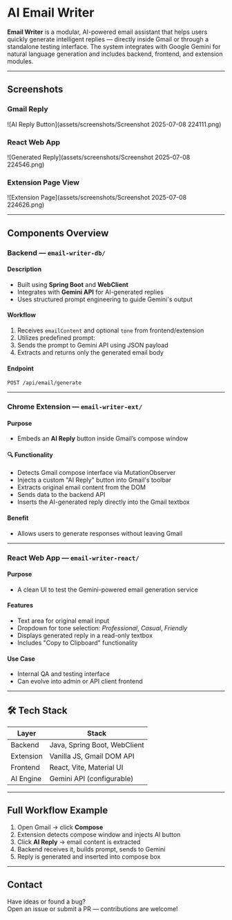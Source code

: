# AI Email Writer

**Email Writer** is a modular, AI-powered email assistant that helps users quickly generate intelligent replies — directly inside Gmail or through a standalone testing interface. The system integrates with Google Gemini for natural language generation and includes backend, frontend, and extension modules.

---

## Screenshots

### Gmail Reply 
![AI Reply Button](assets/screenshots/Screenshot 2025-07-08 224111.png)

### React Web App
![Generated Reply](assets/screenshots/Screenshot 2025-07-08 224546.png)

### Extension Page View
![Extension Page](assets/screenshots/Screenshot 2025-07-08 224626.png)

---

## Components Overview

### Backend — `email-writer-db/`

#### Description
- Built using **Spring Boot** and **WebClient**
- Integrates with **Gemini API** for AI-generated replies
- Uses structured prompt engineering to guide Gemini's output

#### Workflow
1. Receives `emailContent` and optional `tone` from frontend/extension
2. Utilizes predefined prompt:
3. Sends the prompt to Gemini API using JSON payload
4. Extracts and returns only the generated email body

#### Endpoint
```http
POST /api/email/generate
```
---

### Chrome Extension — `email-writer-ext/`

#### Purpose
- Embeds an **AI Reply** button inside Gmail’s compose window

#### 🔍 Functionality
- Detects Gmail compose interface via MutationObserver
- Injects a custom "AI Reply" button into Gmail's toolbar
- Extracts original email content from the DOM
- Sends data to the backend API
- Inserts the AI-generated reply directly into the Gmail textbox

#### Benefit
- Allows users to generate responses without leaving Gmail
---

### React Web App — `email-writer-react/`

#### Purpose
- A clean UI to test the Gemini-powered email generation service

#### Features
- Text area for original email input
- Dropdown for tone selection: *Professional*, *Casual*, *Friendly*
- Displays generated reply in a read-only textbox
- Includes "Copy to Clipboard" functionality

#### Use Case
- Internal QA and testing interface
- Can evolve into admin or API client frontend

---

## 🛠️ Tech Stack

| Layer        | Stack                          |
|--------------|--------------------------------|
| Backend      | Java, Spring Boot, WebClient   |
| Extension    | Vanilla JS, Gmail DOM API      |
| Frontend     | React, Vite, Material UI       |
| AI Engine    | Gemini API (configurable)      |


---

## Full Workflow Example

1. Open Gmail → click **Compose**
2. Extension detects compose window and injects AI button
3. Click **AI Reply** → email content is extracted
4. Backend receives it, builds prompt, sends to Gemini
5. Reply is generated and inserted into compose box

---

## Contact

Have ideas or found a bug?  
Open an issue or submit a PR — contributions are welcome!
